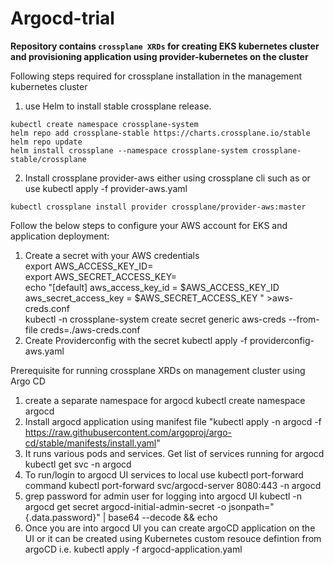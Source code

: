 # Argocd-trial

**Repository contains `crossplane XRDs` for creating EKS kubernetes cluster and provisioning application using provider-kubernetes on the cluster**

Following steps required for crossplane installation in the management kubernetes cluster
1. use Helm to install stable crossplane release.
  ```
  kubectl create namespace crossplane-system
  helm repo add crossplane-stable https://charts.crossplane.io/stable
  helm repo update
  helm install crossplane --namespace crossplane-system crossplane-stable/crossplane 
  ```
2. Install crossplane provider-aws either using crossplane cli such as or use kubectl apply -f provider-aws.yaml
  ```
  kubectl crossplane install provider crossplane/provider-aws:master
  ```



Follow the below steps to configure your AWS account for EKS and application deployment:
1. Create a secret with your AWS credentials<br />
export AWS_ACCESS_KEY_ID= <br />
export AWS_SECRET_ACCESS_KEY= <br />
echo "[default] aws_access_key_id = $AWS_ACCESS_KEY_ID aws_secret_access_key = $AWS_SECRET_ACCESS_KEY " >aws-creds.conf <br />
kubectl -n crossplane-system create secret generic aws-creds --from-file creds=./aws-creds.conf
2. Create Providerconfig with the secret
kubectl apply -f providerconfig-aws.yaml

Prerequisite for running crossplane XRDs on management cluster using Argo CD

1. create a separate namespace for argocd
kubectl create namespace argocd
2. Install argocd application using manifest file
"kubectl apply -n argocd -f https://raw.githubusercontent.com/argoproj/argo-cd/stable/manifests/install.yaml"
3. It runs various pods and services. Get list of services running for argocd
kubectl get svc -n argocd
4. To run/login to argocd UI services to local use kubectl port-forward command
kubectl port-forward svc/argocd-server 8080:443 -n argocd
5. grep password for admin user for logging into argocd UI
kubectl -n argocd get secret argocd-initial-admin-secret -o jsonpath="{.data.password}" | base64 --decode && echo
6. Once you are into argocd UI you can create argoCD application on the UI or it can be created using Kubernetes custom resouce defintion from argoCD
 i.e. kubectl apply -f argocd-application.yaml
